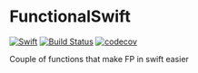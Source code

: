 # FunctionalSwift

[![Swift](https://github.com/AlexKarpov/FunctionalSwift/workflows/Swift/badge.svg)](https://github.com/AlexKarpov/FunctionalSwift/actions?query=workflow%3ASwift)
[![Build Status](https://travis-ci.com/AlexKarpov/FunctionalSwift.svg?branch=dev)](https://travis-ci.com/AlexKarpov/FunctionalSwift)
[![codecov](https://codecov.io/gh/AlexKarpov/FunctionalSwift/branch/dev/graph/badge.svg)](https://codecov.io/gh/AlexKarpov/FunctionalSwift)

Couple of functions that make FP in swift easier
